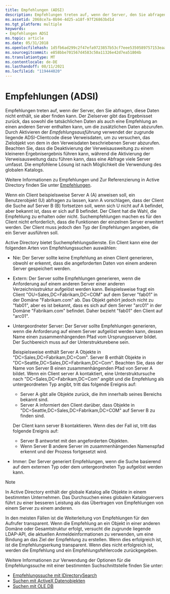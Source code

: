 ```yaml
---
title: Empfehlungen (ADSI)
description: Empfehlungen treten auf, wenn der Server, den Sie abfragen, diese Daten nicht enthält, sie aber finden kann.
ms.assetid: 2068ce7a-0b94-4d25-a18f-97f26863bd1d
ms.tgt_platform: multiple
keywords:
- Empfehlungen ADSI
ms.topic: article
ms.date: 05/31/2018
ms.openlocfilehash: 1d5fb6ad299c2f47efa9723857b53cf7eee5350589757153eaaae869b2c37e6b
ms.sourcegitcommit: e858bbe701567d4583c50a11326e42d7ea51804b
ms.translationtype: MT
ms.contentlocale: de-DE
ms.lasthandoff: 08/11/2021
ms.locfileid: "119444020"
---
```

# <a name="referrals-adsi"></a>Empfehlungen (ADSI)

Empfehlungen treten auf, wenn der Server, den Sie abfragen, diese Daten nicht enthält, sie aber finden kann. Der Zielserver gibt das Ergebnisset zurück, das sowohl die tatsächlichen Daten als auch eine Empfehlung an einen anderen Server enthalten kann, um die zusätzlichen Daten abzurufen. Durch Aktivieren der *Empfehlungsausführung* verwendet der zugrunde liegende ADSI-Clientcode diese Verweisdaten, um zu versuchen, das Zielobjekt von dem in den Verweisdaten beschriebenen Server abzurufen. Beachten Sie, dass die Deaktivierung der Verweisausweitung zu einem kleineren Ergebnisergebnis führen kann, während die Aktivierung der Verweisausweitung dazu führen kann, dass eine Abfrage viele Server umfasst. Die empfohlene Lösung ist nach Möglichkeit die Verwendung des globalen Katalogs.

Weitere Informationen zu Empfehlungen und Zur Referenzierung in Active Directory finden Sie unter [Empfehlungen](/windows/desktop/AD/referrals).

Wenn ein Client beispielsweise Server A (A) anweisen soll, ein Benutzerobjekt (U) abfragen zu lassen, kann A vorschlagen, dass der Client die Suche auf Server B (B) fortsetzen soll, wenn sich U nicht auf A befindet, aber bekannt ist, dass er sich auf B befindet. Der Client hat die Wahl, die Empfehlung zu erhalten oder nicht. Suchempfehlungen machen es für den Client nicht erforderlich, dass die Funktionen der einzelnen Server erweitert werden. Der Client muss jedoch den Typ der Empfehlungen angeben, die ein Server ausführen soll.

Active Directory bietet Suchempfehlungsdienste. Ein Client kann eine der folgenden Arten von Empfehlungssuchen auswählen:

-   Nie: Der Server sollte keine Empfehlung an einen Client generieren, obwohl er erkennt, dass die angeforderten Daten von einem anderen Server gespeichert werden.
-   Extern: Der Server sollte Empfehlungen generieren, wenn die Anforderung auf einem anderen Server einer anderen Verzeichnisstruktur aufgelöst werden kann. Beispielsweise fragt ein Client "OU=Sales,DC=Fabrikam,DC=COM" auf dem Server "fab01" in der Domäne "Fabrikam.com" ab. Das Objekt gehört jedoch nicht zu "fab01", aber es ist bekannt, dass es sich auf dem Server "arc01" in der Domäne "Fabrikam.com" befindet. Daher bezieht "fab01" den Client auf "arc01".
-   Untergeordneter Server: Der Server sollte Empfehlungen generieren, wenn die Anforderung auf einem Server aufgelöst werden kann, dessen Name einen zusammenhängenden Pfad vom Ursprungsserver bildet. Der Suchbereich muss auf der Unterstrukturebene sein.

    Beispielsweise enthält Server A Objekte in "DC=Sales,DC=Fabrikam,DC=Com". Server B enthält Objekte in "DC=Seattle,DC=Sales,DC=Fabrikam,DC=Com". Beachten Sie, dass der Name von Server B einen zusammenhängenden Pfad von Server A bildet. Wenn ein Client server A kontaktiert, eine Unterstruktursuche nach "DC=Sales,DC=Fabrikam,DC=Com" angibt und die Empfehlung als untergeordneten Typ angibt, tritt das folgende Ereignis auf:

    -   Server A gibt alle Objekte zurück, die ihm innerhalb seines Bereichs bekannt sind.
    -   Server A informiert den Client darüber, dass Objekte in "DC=Seattle,DC=Sales,DC=Fabrikam,DC=COM" auf Server B zu finden sind.

    Der Client kann server B kontaktieren. Wenn dies der Fall ist, tritt das folgende Ereignis auf:

    -   Server B antwortet mit den angeforderten Objekten.
    -   Wenn Server B andere Server im zusammenhängenden Namenspfad erkennt und der Prozess fortgesetzt wird.

-   Immer: Der Server generiert Empfehlungen, wenn die Suche basierend auf dem externen Typ oder dem untergeordneten Typ aufgelöst werden kann.

> [!Note]  
> In Active Directory enthält der globale Katalog alle Objekte in einem bestimmten Unternehmen. Das Durchsuchen eines globalen Katalogservers führt zu einer besseren Leistung als das Übertragen von Empfehlungen von einem Server zu einem anderen.

 

In den meisten Fällen ist die Weiterleitung von Empfehlungen für den Aufrufer transparent. Wenn die Empfehlung an ein Objekt in einer anderen Domäne oder Gesamtstruktur erfolgt, versucht die zugrunde liegende LDAP-API, die aktuellen Anmeldeinformationen zu verwenden, um eine Bindung an das Ziel der Empfehlung zu erstellen. Wenn dies erfolgreich ist, ist die Empfehlungserkung transparent. Wenn dies nicht erfolgreich ist, werden die Empfehlung und ein Empfehlungsfehlercode zurückgegeben.

Weitere Informationen zur Verwendung der Optionen für die Empfehlungssuche mit einer bestimmten Suchschnittstelle finden Sie unter:

-   [Empfehlungssuche mit IDirectorySearch](referral-chasing-with-idirectorysearch.md)
-   [Suchen mit ActiveX Datenobjekten](searching-with-activex-data-objects-ado.md)
-   [Suchen mit OLE DB](searching-with-ole-db.md)

 

 
